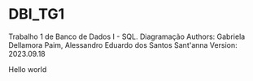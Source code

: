 # DBI_TG1
Trabalho 1 de Banco de Dados I - SQL. Diagramação
Authors: Gabriela Dellamora Paim, Alessandro Eduardo dos Santos Sant'anna
Version: 2023.09.18



Hello world
